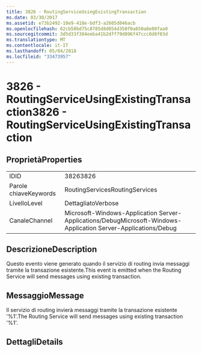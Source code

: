 ```yaml
---
title: 3826 - RoutingServiceUsingExistingTransaction
ms.date: 03/30/2017
ms.assetid: e73b2492-10e9-418e-bdf3-a2605d046acb
ms.openlocfilehash: 62cb58bd75c8785d8d054d350f0a650a8e80faa0
ms.sourcegitcommit: 3d5d33f384eeba41b2dff79d096f47ccc8d8f03d
ms.translationtype: MT
ms.contentlocale: it-IT
ms.lasthandoff: 05/04/2018
ms.locfileid: "33473957"
---
```

# <a name="3826---routingserviceusingexistingtransaction"></a><span data-ttu-id="2d8f8-102">3826 - RoutingServiceUsingExistingTransaction</span><span class="sxs-lookup"><span data-stu-id="2d8f8-102">3826 - RoutingServiceUsingExistingTransaction</span></span>
## <a name="properties"></a><span data-ttu-id="2d8f8-103">Proprietà</span><span class="sxs-lookup"><span data-stu-id="2d8f8-103">Properties</span></span>  
  
|||  
|-|-|  
|<span data-ttu-id="2d8f8-104">ID</span><span class="sxs-lookup"><span data-stu-id="2d8f8-104">ID</span></span>|<span data-ttu-id="2d8f8-105">3826</span><span class="sxs-lookup"><span data-stu-id="2d8f8-105">3826</span></span>|  
|<span data-ttu-id="2d8f8-106">Parole chiave</span><span class="sxs-lookup"><span data-stu-id="2d8f8-106">Keywords</span></span>|<span data-ttu-id="2d8f8-107">RoutingServices</span><span class="sxs-lookup"><span data-stu-id="2d8f8-107">RoutingServices</span></span>|  
|<span data-ttu-id="2d8f8-108">Livello</span><span class="sxs-lookup"><span data-stu-id="2d8f8-108">Level</span></span>|<span data-ttu-id="2d8f8-109">Dettagliato</span><span class="sxs-lookup"><span data-stu-id="2d8f8-109">Verbose</span></span>|  
|<span data-ttu-id="2d8f8-110">Canale</span><span class="sxs-lookup"><span data-stu-id="2d8f8-110">Channel</span></span>|<span data-ttu-id="2d8f8-111">Microsoft-Windows-Application Server-Applications/Debug</span><span class="sxs-lookup"><span data-stu-id="2d8f8-111">Microsoft-Windows-Application Server-Applications/Debug</span></span>|  
  
## <a name="description"></a><span data-ttu-id="2d8f8-112">Descrizione</span><span class="sxs-lookup"><span data-stu-id="2d8f8-112">Description</span></span>  
 <span data-ttu-id="2d8f8-113">Questo evento viene generato quando il servizio di routing invia messaggi tramite la transazione esistente.</span><span class="sxs-lookup"><span data-stu-id="2d8f8-113">This event is emitted when the Routing Service will send messages using existing transaction.</span></span>  
  
## <a name="message"></a><span data-ttu-id="2d8f8-114">Messaggio</span><span class="sxs-lookup"><span data-stu-id="2d8f8-114">Message</span></span>  
 <span data-ttu-id="2d8f8-115">Il servizio di routing invierà messaggi tramite la transazione esistente '%1'.</span><span class="sxs-lookup"><span data-stu-id="2d8f8-115">The Routing Service will send messages using existing transaction '%1'.</span></span>  
  
## <a name="details"></a><span data-ttu-id="2d8f8-116">Dettagli</span><span class="sxs-lookup"><span data-stu-id="2d8f8-116">Details</span></span>
